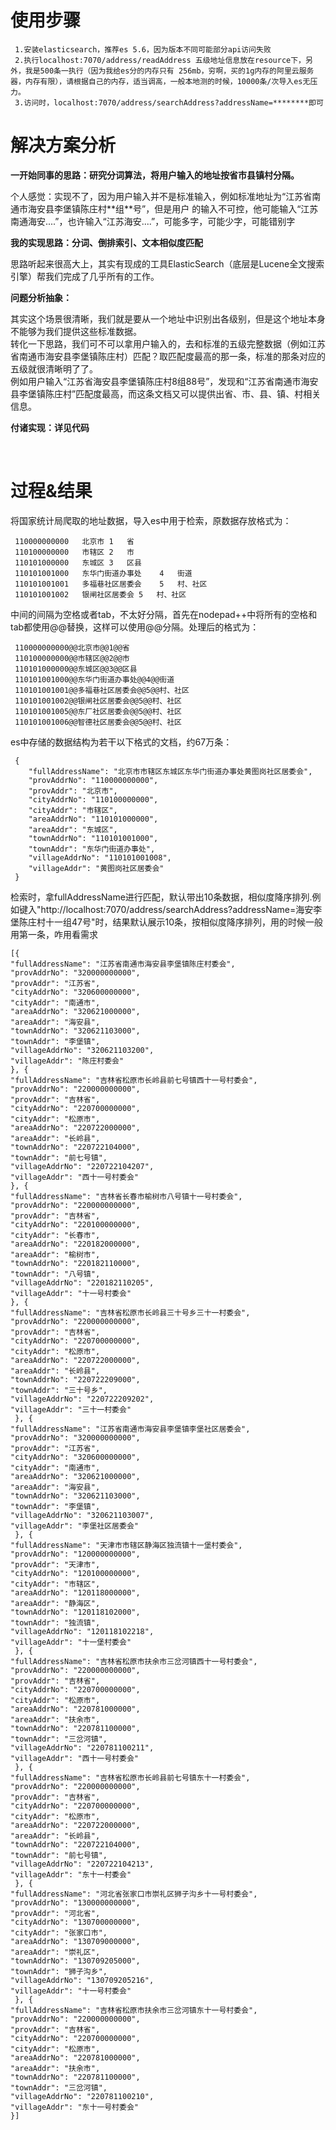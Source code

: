 # 使用步骤 #
     1.安装elasticsearch，推荐es 5.6，因为版本不同可能部分api访问失败
     2.执行localhost:7070/address/readAddress 五级地址信息放在resource下，另外，我是500条一执行（因为我给es分的内存只有 256mb，穷啊，买的1g内存的阿里云服务器，内存有限），请根据自己的内存，适当调高，一般本地测的时候，10000条/次导入es无压力。
     3.访问时，localhost:7070/address/searchAddress?addressName=********即可

# 解决方案分析 #


 <div>
    <p><strong>一开始同事的思路：研究分词算法，将用户输入的地址按省市县镇村分隔。</strong></p>
    <p>个人感觉：实现不了，因为用户输入并不是标准输入，例如标准地址为“江苏省南通市海安县李堡镇陈庄村**组**号”，但是用户
    的输入不可控，他可能输入“江苏南通海安....”，也许输入“江苏海安....”，可能多字，可能少字，可能错别字</p>
</div>
<div>
    <p><strong>我的实现思路：分词、倒排索引、文本相似度匹配</strong></p>
    <p>思路听起来很高大上，其实有现成的工具ElasticSearch（底层是Lucene全文搜索引擎）帮我们完成了几乎所有的工作。</p>
    <p><strong>问题分析抽象：</strong></p>
    <p>其实这个场景很清晰，我们就是要从一个地址中识别出各级别，但是这个地址本身不能够为我们提供这些标准数据。<br/>
        转化一下思路，我们可不可以拿用户输入的，去和标准的五级完整数据（例如江苏省南通市海安县李堡镇陈庄村）匹配？取匹配度最高的那一条，标准的那条对应的五级就很清晰明了了。<br/>
        例如用户输入“江苏省海安县李堡镇陈庄村8组88号”，发现和“江苏省南通市海安县李堡镇陈庄村”匹配度最高，而这条文档又可以提供出省、市、县、镇、村相关信息。
    </p>
    <p><strong>付诸实现：详见代码  </strong> </p>
    <br/>
</div>

# 过程&结果 #

将国家统计局爬取的地址数据，导入es中用于检索，原数据存放格式为：

     110000000000	北京市	1	省
     110100000000	市辖区	2	市
     110101000000	东城区	3	区县
     110101001000	东华门街道办事处	4	街道
     110101001001	多福巷社区居委会	5	村、社区
     110101001002	银闸社区居委会	5	村、社区
中间的间隔为空格或者tab，不太好分隔，首先在nodepad++中将所有的空格和tab都使用@@替换，这样可以使用@@分隔。处理后的格式为：

     110000000000@@北京市@@1@@省
     110100000000@@市辖区@@2@@市
     110101000000@@东城区@@3@@区县
     110101001000@@东华门街道办事处@@4@@街道
     110101001001@@多福巷社区居委会@@5@@村、社区
     110101001002@@银闸社区居委会@@5@@村、社区
     110101001005@@东厂社区居委会@@5@@村、社区
     110101001006@@智德社区居委会@@5@@村、社区

es中存储的数据结构为若干以下格式的文档，约67万条：

     {
        "fullAddressName": "北京市市辖区东城区东华门街道办事处黄图岗社区居委会",
        "provAddrNo": "﻿110000000000",
        "provAddr": "北京市",
        "cityAddrNo": "110100000000",
        "cityAddr": "市辖区",
        "areaAddrNo": "110101000000",
        "areaAddr": "东城区",
        "townAddrNo": "110101001000",
        "townAddr": "东华门街道办事处",
        "villageAddrNo": "110101001008",
        "villageAddr": "黄图岗社区居委会"
     }

检索时，拿fullAddressName进行匹配，默认带出10条数据，相似度降序排列.例如键入"http://localhost:7070/address/searchAddress?addressName=海安李堡陈庄村十一组47号"时，结果默认展示10条，按相似度降序排列，用的时候一般用第一条，咋用看需求

    [{
	"fullAddressName": "江苏省南通市海安县李堡镇陈庄村委会",
	"provAddrNo": "320000000000",
	"provAddr": "江苏省",
	"cityAddrNo": "320600000000",
	"cityAddr": "南通市",
	"areaAddrNo": "320621000000",
	"areaAddr": "海安县",
	"townAddrNo": "320621103000",
	"townAddr": "李堡镇",
	"villageAddrNo": "320621103200",
	"villageAddr": "陈庄村委会"
    }, {
	"fullAddressName": "吉林省松原市长岭县前七号镇西十一号村委会",
	"provAddrNo": "220000000000",
	"provAddr": "吉林省",
	"cityAddrNo": "220700000000",
	"cityAddr": "松原市",
	"areaAddrNo": "220722000000",
	"areaAddr": "长岭县",
	"townAddrNo": "220722104000",
	"townAddr": "前七号镇",
	"villageAddrNo": "220722104207",
	"villageAddr": "西十一号村委会"
    }, {
	"fullAddressName": "吉林省长春市榆树市八号镇十一号村委会",
	"provAddrNo": "220000000000",
	"provAddr": "吉林省",
	"cityAddrNo": "220100000000",
	"cityAddr": "长春市",
	"areaAddrNo": "220182000000",
	"areaAddr": "榆树市",
	"townAddrNo": "220182110000",
	"townAddr": "八号镇",
	"villageAddrNo": "220182110205",
	"villageAddr": "十一号村委会"
    }, {
	"fullAddressName": "吉林省松原市长岭县三十号乡三十一村委会",
	"provAddrNo": "220000000000",
	"provAddr": "吉林省",
	"cityAddrNo": "220700000000",
	"cityAddr": "松原市",
	"areaAddrNo": "220722000000",
	"areaAddr": "长岭县",
	"townAddrNo": "220722209000",
	"townAddr": "三十号乡",
	"villageAddrNo": "220722209202",
	"villageAddr": "三十一村委会"
     }, {
	"fullAddressName": "江苏省南通市海安县李堡镇李堡社区居委会",
	"provAddrNo": "320000000000",
	"provAddr": "江苏省",
	"cityAddrNo": "320600000000",
	"cityAddr": "南通市",
	"areaAddrNo": "320621000000",
	"areaAddr": "海安县",
	"townAddrNo": "320621103000",
	"townAddr": "李堡镇",
	"villageAddrNo": "320621103007",
	"villageAddr": "李堡社区居委会"
     }, {
	"fullAddressName": "天津市市辖区静海区独流镇十一堡村委会",
	"provAddrNo": "120000000000",
	"provAddr": "天津市",
	"cityAddrNo": "120100000000",
	"cityAddr": "市辖区",
	"areaAddrNo": "120118000000",
	"areaAddr": "静海区",
	"townAddrNo": "120118102000",
	"townAddr": "独流镇",
	"villageAddrNo": "120118102218",
	"villageAddr": "十一堡村委会"
     }, {
	"fullAddressName": "吉林省松原市扶余市三岔河镇西十一号村委会",
	"provAddrNo": "220000000000",
	"provAddr": "吉林省",
	"cityAddrNo": "220700000000",
	"cityAddr": "松原市",
	"areaAddrNo": "220781000000",
	"areaAddr": "扶余市",
	"townAddrNo": "220781100000",
	"townAddr": "三岔河镇",
	"villageAddrNo": "220781100211",
	"villageAddr": "西十一号村委会"
     }, {
	"fullAddressName": "吉林省松原市长岭县前七号镇东十一村委会",
	"provAddrNo": "220000000000",
	"provAddr": "吉林省",
	"cityAddrNo": "220700000000",
	"cityAddr": "松原市",
	"areaAddrNo": "220722000000",
	"areaAddr": "长岭县",
	"townAddrNo": "220722104000",
	"townAddr": "前七号镇",
	"villageAddrNo": "220722104213",
	"villageAddr": "东十一村委会"
     }, {
	"fullAddressName": "河北省张家口市崇礼区狮子沟乡十一号村委会",
	"provAddrNo": "130000000000",
	"provAddr": "河北省",
	"cityAddrNo": "130700000000",
	"cityAddr": "张家口市",
	"areaAddrNo": "130709000000",
	"areaAddr": "崇礼区",
	"townAddrNo": "130709205000",
	"townAddr": "狮子沟乡",
	"villageAddrNo": "130709205216",
	"villageAddr": "十一号村委会"
     }, {
	"fullAddressName": "吉林省松原市扶余市三岔河镇东十一号村委会",
	"provAddrNo": "220000000000",
	"provAddr": "吉林省",
	"cityAddrNo": "220700000000",
	"cityAddr": "松原市",
	"areaAddrNo": "220781000000",
	"areaAddr": "扶余市",
	"townAddrNo": "220781100000",
	"townAddr": "三岔河镇",
	"villageAddrNo": "220781100210",
	"villageAddr": "东十一号村委会"
    }]